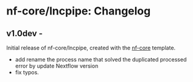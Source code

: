# nf-core/lncpipe: Changelog

## v1.0dev - <date>
Initial release of nf-core/lncpipe, created with the [nf-core](http://nf-co.re/) template.
  * add rename the process name that solved the duplicated processed error by update Nextflow version 
  * fix typos.
